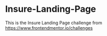 # Insure-Landing-Page
This is the Insure Landing Page challenge from https://www.frontendmentor.io/challenges
